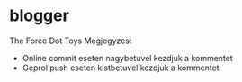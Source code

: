 # blogger
The Force Dot Toys
Megjegyzes:
- Online commit eseten nagybetuvel kezdjuk a kommentet
- Geprol push eseten kistbetuvel kezdjuk a kommentet
